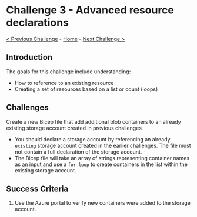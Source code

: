# Challenge 3 - Advanced resource declarations

[< Previous Challenge](./Bicep-Challenge-02.md) - [Home](../README.md) - [Next Challenge >](./Bicep-Challenge-04.md)

## Introduction

The goals for this challenge include understanding:

- How to reference to an existing resource
- Creating a set of resources based on a list or count (loops)

## Challenges

Create a new Bicep file that add additional blob containers to an already existing storage account created in previous challenges

- You should declare a storage account by referencing an already `existing` storage account created in the earlier challenges. The file must not contain a full declaration of the storage account.
- The Bicep file will take an array of strings representing container names as an input and use a `for loop` to create containers in the list within the existing storage account.

## Success Criteria

1. Use the Azure portal to verify new containers were added to the storage account.
